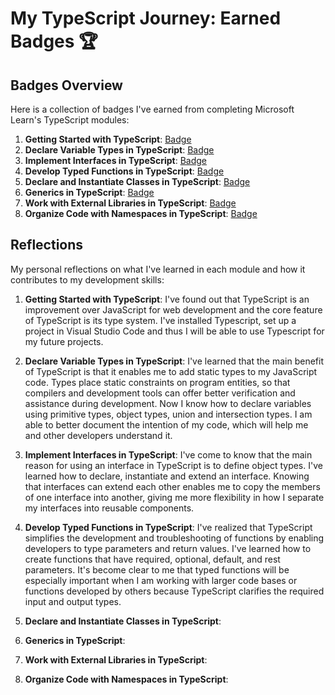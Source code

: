 # My TypeScript Journey: Earned Badges 🏆

## Badges Overview

Here is a collection of badges I've earned from completing Microsoft Learn's TypeScript modules:

1. **Getting Started with TypeScript**: [Badge](https://learn.microsoft.com/api/achievements/share/en-us/liudmilarodzina-7836/3XLWW86H?sharingId=A080F48BFD438C12)
2. **Declare Variable Types in TypeScript**: [Badge](https://learn.microsoft.com/api/achievements/share/en-us/liudmilarodzina-7836/QDAB9A8E?sharingId=A080F48BFD438C12)
3. **Implement Interfaces in TypeScript**: [Badge](https://learn.microsoft.com/api/achievements/share/en-us/liudmilarodzina-7836/AQWMA2P7?sharingId=A080F48BFD438C12)
4. **Develop Typed Functions in TypeScript**: [Badge](https://learn.microsoft.com/api/achievements/share/en-us/liudmilarodzina-7836/9NSNDDHU?sharingId=A080F48BFD438C12)
5. **Declare and Instantiate Classes in TypeScript**: [Badge]()
6. **Generics in TypeScript**: [Badge]()
7. **Work with External Libraries in TypeScript**: [Badge]()
8. **Organize Code with Namespaces in TypeScript**: [Badge]()

## Reflections

My personal reflections on what I've learned in each module and how it contributes to my development skills:

1. **Getting Started with TypeScript**:
   I've found out that TypeScript is an improvement over JavaScript for web development and the core feature of TypeScript is its type system.
   I've installed Typescript, set up a project in Visual Studio Code and thus I will be able to use Typescript for my future projects.

2. **Declare Variable Types in TypeScript**:
   I've learned that the main benefit of TypeScript is that it enables me to add static types to my JavaScript code.
   Types place static constraints on program entities, so that compilers and development tools can offer better verification and assistance during development.
   Now I know how to declare variables using primitive types, object types, union and intersection types.
   I am able to better document the intention of my code, which will help me and other developers understand it.

3. **Implement Interfaces in TypeScript**:
   I've come to know that the main reason for using an interface in TypeScript is to define object types.
   I've learned how to declare, instantiate and extend an interface.
   Knowing that interfaces can extend each other enables me to copy the members of one interface into another, giving me more flexibility in how I separate my interfaces into reusable components.

4. **Develop Typed Functions in TypeScript**:
   I've realized that TypeScript simplifies the development and troubleshooting of functions by enabling developers to type parameters and return values.
   I've learned how to create functions that have required, optional, default, and rest parameters.
   It's become clear to me that typed functions will be especially important when I am working with larger code bases or functions developed by others because TypeScript clarifies the required input and output types.

5. **Declare and Instantiate Classes in TypeScript**:
6. **Generics in TypeScript**:
7. **Work with External Libraries in TypeScript**:
8. **Organize Code with Namespaces in TypeScript**:
